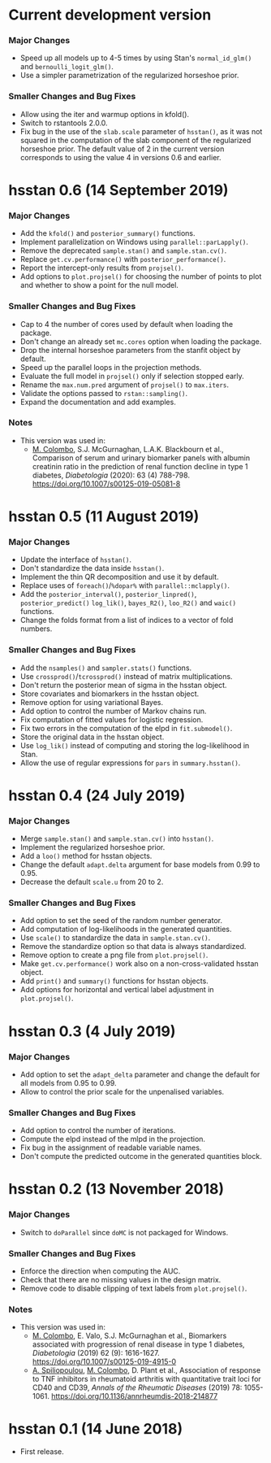 # Current development version

### Major Changes

- Speed up all models up to 4-5 times by using Stan's `normal_id_glm()` and
  `bernoulli_logit_glm()`.
- Use a simpler parametrization of the regularized horseshoe prior.

### Smaller Changes and Bug Fixes

- Allow using the iter and warmup options in kfold().
- Switch to rstantools 2.0.0.
- Fix bug in the use of the `slab.scale` parameter of `hsstan()`, as it was not
  squared in the computation of the slab component of the regularized horseshoe
  prior. The default value of 2 in the current version corresponds to using the
  value 4 in versions 0.6 and earlier.

# hsstan 0.6 (14 September 2019)

### Major Changes

- Add the `kfold()` and  `posterior_summary()` functions.
- Implement parallelization on Windows using `parallel::parLapply()`.
- Remove the deprecated `sample.stan()` and `sample.stan.cv()`.
- Replace `get.cv.performance()` with `posterior_performance()`.
- Report the intercept-only results from `projsel()`.
- Add options to `plot.projsel()` for choosing the number of points to plot and
  whether to show a point for the null model.

### Smaller Changes and Bug Fixes

- Cap to 4 the number of cores used by default when loading the package.
- Don't change an already set `mc.cores` option when loading the package.
- Drop the internal horseshoe parameters from the stanfit object by default.
- Speed up the parallel loops in the projection methods.
- Evaluate the full model in `projsel()` only if selection stopped early.
- Rename the `max.num.pred` argument of `projsel()` to `max.iters`.
- Validate the options passed to `rstan::sampling()`.
- Expand the documentation and add examples.

### Notes

- This version was used in:
  - [M. Colombo][mcol], S.J. McGurnaghan, L.A.K. Blackbourn et al.,
    Comparison of serum and urinary biomarker panels with albumin creatinin
    ratio in the prediction of renal function decline in type 1 diabetes,
    _Diabetologia_ (2020): 63 (4) 788-798.
    https://doi.org/10.1007/s00125-019-05081-8

# hsstan 0.5 (11 August 2019)

### Major Changes

- Update the interface of `hsstan()`.
- Don't standardize the data inside `hsstan()`.
- Implement the thin QR decomposition and use it by default.
- Replace uses of `foreach()`/`%dopar%` with `parallel::mclapply()`.
- Add the `posterior_interval()`, `posterior_linpred()`, `posterior_predict()`
  `log_lik()`, `bayes_R2()`, `loo_R2()` and `waic()` functions.
- Change the folds format from a list of indices to a vector of fold numbers.

### Smaller Changes and Bug Fixes

- Add the `nsamples()` and `sampler.stats()` functions.
- Use `crossprod()`/`tcrossprod()` instead of matrix multiplications.
- Don't return the posterior mean of sigma in the hsstan object.
- Store covariates and biomarkers in the hsstan object.
- Remove option for using variational Bayes.
- Add option to control the number of Markov chains run.
- Fix computation of fitted values for logistic regression.
- Fix two errors in the computation of the elpd in `fit.submodel()`.
- Store the original data in the hsstan object.
- Use `log_lik()` instead of computing and storing the log-likelihood in Stan.
- Allow the use of regular expressions for `pars` in `summary.hsstan()`.

# hsstan 0.4 (24 July 2019)

### Major Changes

- Merge `sample.stan()` and `sample.stan.cv()` into `hsstan()`.
- Implement the regularized horseshoe prior.
- Add a `loo()` method for hsstan objects.
- Change the default `adapt.delta` argument for base models from 0.99 to 0.95.
- Decrease the default `scale.u` from 20 to 2.

### Smaller Changes and Bug Fixes

- Add option to set the seed of the random number generator.
- Add computation of log-likelihoods in the generated quantities.
- Use `scale()` to standardize the data in `sample.stan.cv()`.
- Remove the standardize option so that data is always standardized.
- Remove option to create a png file from `plot.projsel()`.
- Make `get.cv.performance()` work also on a non-cross-validated hsstan object.
- Add `print()` and `summary()` functions for hsstan objects.
- Add options for horizontal and vertical label adjustment in `plot.projsel()`.

# hsstan 0.3 (4 July 2019)

### Major Changes

- Add option to set the `adapt_delta` parameter and change the default for all
  models from 0.95 to 0.99.
- Allow to control the prior scale for the unpenalised variables.

### Smaller Changes and Bug Fixes

- Add option to control the number of iterations.
- Compute the elpd instead of the mlpd in the projection.
- Fix bug in the assignment of readable variable names.
- Don't compute the predicted outcome in the generated quantities block.

# hsstan 0.2 (13 November 2018)

### Major Changes

- Switch to `doParallel` since `doMC` is not packaged for Windows.

### Smaller Changes and Bug Fixes

- Enforce the direction when computing the AUC.
- Check that there are no missing values in the design matrix.
- Remove code to disable clipping of text labels from `plot.projsel()`.

### Notes

- This version was used in:
  - [M. Colombo][mcol], E. Valo, S.J. McGurnaghan et al.,
    Biomarkers associated with progression of renal disease in type 1 diabetes,
    _Diabetologia_ (2019) 62 (9): 1616-1627.
    https://doi.org/10.1007/s00125-019-4915-0
  - [A. Spiliopoulou][athina], [M. Colombo][mcol], D. Plant et al.,
    Association of response to TNF inhibitors in rheumatoid arthritis with
    quantitative trait loci for CD40 and CD39,
    _Annals of the Rheumatic Diseases_ (2019) 78: 1055-1061.
    https://doi.org/10.1136/annrheumdis-2018-214877

# hsstan 0.1 (14 June 2018)

- First release.

[mcol]:   https://pm2.phs.ed.ac.uk/~mcolombo/
[athina]: http://www.homepages.ed.ac.uk/aspiliop/
